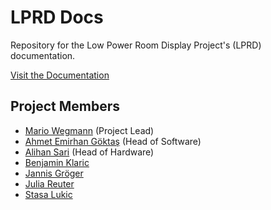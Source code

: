 # LPRD Docs

Repository for the Low Power Room Display Project's (LPRD) documentation.

[Visit the Documentation](https://tha-lprd.github.io/Docs/)

## Project Members

- [Mario Wegmann](https://github.com/Marioheld) (Project Lead)
- [Ahmet Emirhan Göktaş](https://github.com/InfinitePain) (Head of Software)
- [Alihan Sari](https://github.com/Alichandroo) (Head of Hardware)
- [Benjamin Klaric](https://github.com/bklaric1)
- [Jannis Gröger](https://github.com/ynnys)
- [Julia Reuter](https://github.com/jr3511)
- [Stasa Lukic](https://github.com/AsatsTerris)
